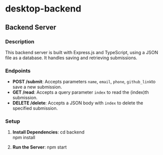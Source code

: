 # desktop-backend
## Backend Server

### Description
This backend server is built with Express.js and TypeScript, using a JSON file as a database. It handles saving and retrieving submissions.

### Endpoints
- **POST /submit**: Accepts parameters `name`, `email`, `phone`, `github_link`to save a new submission.
- **GET /read**: Accepts a query parameter `index` to read the (index)th submission.
- **DELETE /delete**: Accepts a JSON body with `index` to delete the specified submission.

### Setup
1. **Install Dependencies**:
    cd backend   
    npm install

2. **Run the Server**:
    npm start
